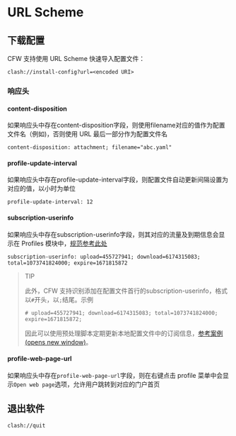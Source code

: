 # URL Scheme

## 下载配置

CFW 支持使用 URL Scheme 快速导入配置文件：

```
clash://install-config?url=<encoded URI>
```

### 响应头

#### content-disposition

如果响应头中存在content-disposition字段，则使用filename对应的值作为配置文件名（例如)，否则使用 URL 最后一部分作为配置文件名

```
content-disposition: attachment; filename="abc.yaml"
```

#### profile-update-interval

如果响应头中存在profile-update-interval字段，则配置文件自动更新间隔设置为对应的值，以小时为单位

```
profile-update-interval: 12
```

#### subscription-userinfo

如果响应头中存在subscription-userinfo字段，则其对应的流量及到期信息会显示在 Profiles 模块中，[规范参考此处](https://github.com/crossutility/Quantumult/blob/master/extra-subscription-feature.md)

```
subscription-userinfo: upload=455727941; download=6174315083; total=1073741824000; expire=1671815872
```

> TIP
>
> 此外，CFW 支持识别添加在配置文件首行的subscription-userinfo，格式以`#`开头，以`;`结尾。示例
>
> ```
> # upload=455727941; download=6174315083; total=1073741824000; expire=1671815872;
> ```
> 因此可以使用预处理脚本定期更新本地配置文件中的订阅信息，[参考案例 (opens new window)]()。

#### profile-web-page-url

如果响应头中存在`profile-web-page-url`字段，则在右键点击 profile 菜单中会显示`Open web page`选项，允许用户跳转到对应的门户首页

## 退出软件

```
clash://quit
```
